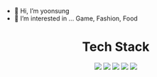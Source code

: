 - 👋 Hi, I’m yoonsung
- 👀 I’m interested in ...  Game, Fashion, Food

<h1 align="center">Tech Stack</h1>
<div align="center" style=display: flex>
  <img src="https://img.shields.io/badge/Python-3766AB?style=flat-square&logo=Python&logoColor=white"/>
  <img src="https://img.shields.io/badge/Java-db4237?style=flat-square&logo=Java&logoColor=white"/>
  <img src="https://img.shields.io/badge/javascript-e3d730?style=flat-square&logo=javascript&logoColor=white"/>
  <img src="https://img.shields.io/badge/Spring-36d670?style=flat-square&logo=Spring&logoColor=white"/>
  <img src="https://img.shields.io/badge/PHP-3089e3?style=flat-square&logo=PHP&logoColor=white"/>
</div>

<!---
sinhyez/sinhyez is a ✨ special ✨ repository because its `README.md` (this file) appears on your GitHub profile.
You can click the Preview link to take a look at your changes.
--->
